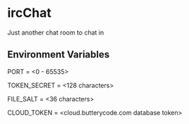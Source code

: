 # ircChat

Just another chat room to chat in

## Environment Variables
PORT = <0 - 65535>

TOKEN_SECRET = <128 characters>

FILE_SALT = <36 characters>

CLOUD_TOKEN = <cloud.butterycode.com database token>